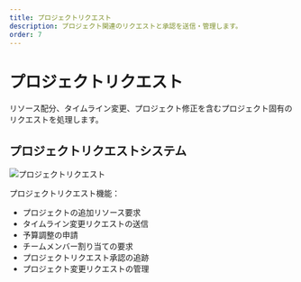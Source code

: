```yaml
---
title: プロジェクトリクエスト
description: プロジェクト関連のリクエストと承認を送信・管理します。
order: 7
---
```


# プロジェクトリクエスト

リソース配分、タイムライン変更、プロジェクト修正を含むプロジェクト固有のリクエストを処理します。

## プロジェクトリクエストシステム

![プロジェクトリクエスト](/guide-books/web-version/07-project-request.jpg)

プロジェクトリクエスト機能：
- プロジェクトの追加リソース要求
- タイムライン変更リクエストの送信
- 予算調整の申請
- チームメンバー割り当ての要求
- プロジェクトリクエスト承認の追跡
- プロジェクト変更リクエストの管理
